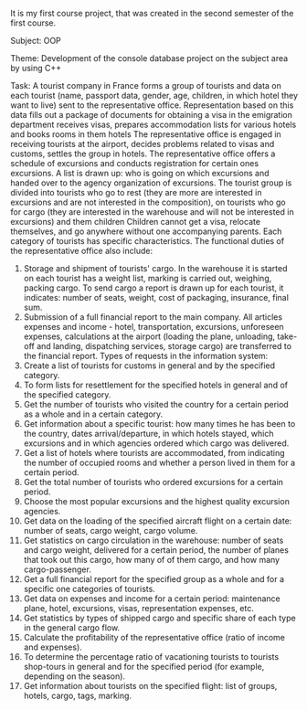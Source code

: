 It is my first course project, that was created in the second semester of the first course.

Subject: OOP

Theme:   Development of the console database project on the subject area by using C++

Task:    A tourist company in France forms a group of tourists and data on each
tourist (name, passport data, gender, age, children, in which hotel they want to live)
sent to the representative office. Representation based on this data
fills out a package of documents for obtaining a visa in the emigration department
receives visas, prepares accommodation lists for various hotels and books rooms in them
hotels
 The representative office is engaged in receiving tourists at the airport, decides
problems related to visas and customs, settles the group in hotels.
 The representative office offers a schedule of excursions and conducts registration for certain ones
excursions.
 A list is drawn up: who is going on which excursions and handed over to the agency
organization of excursions.
The tourist group is divided into tourists who go to rest (they are more
are interested in excursions and are not interested in the composition), on tourists who go for
cargo (they are interested in the warehouse and will not be interested in excursions) and them
children Children cannot get a visa, relocate themselves, and go anywhere without one
accompanying parents. Each category of tourists has specific characteristics.
 The functional duties of the representative office also include:
 1. Storage and shipment of tourists' cargo. In the warehouse it is started on
each tourist has a weight list, marking is carried out,
weighing, packing cargo. To send cargo
a report is drawn up for each tourist, it indicates:
number of seats, weight, cost of packaging, insurance, final sum.
 2. Submission of a full financial report to the main company. All articles
expenses and income - hotel, transportation, excursions, unforeseen
expenses, calculations at the airport (loading the plane,
unloading, take-off and landing, dispatching services, storage
cargo) are transferred to the financial report.
Types of requests in the information system:
1. Create a list of tourists for customs in general and by the specified category.
2. To form lists for resettlement for the specified hotels in general and
of the specified category.
3. Get the number of tourists who visited the country for a certain period as a whole
and in a certain category.
4. Get information about a specific tourist: how many times he has been to the country, dates
arrival/departure, in which hotels stayed, which excursions and in which agencies
ordered which cargo was delivered.
5. Get a list of hotels where tourists are accommodated, from
indicating the number of occupied rooms and whether a person lived in them for
a certain period.
6. Get the total number of tourists who ordered excursions for a certain
period.
7. Choose the most popular excursions and the highest quality excursion agencies.
8. Get data on the loading of the specified aircraft flight on a certain date:
number of seats, cargo weight, cargo volume.
9. Get statistics on cargo circulation in the warehouse: number of seats and cargo weight,
delivered for a certain period, the number of planes that took out this cargo, how many of
of them cargo, and how many cargo-passenger.
10. Get a full financial report for the specified group as a whole and for a specific one
categories of tourists.
11. Get data on expenses and income for a certain period: maintenance
plane, hotel, excursions, visas, representation expenses, etc.
12. Get statistics by types of shipped cargo and specific share
of each type in the general cargo flow.
13. Calculate the profitability of the representative office (ratio of income and
expenses).
14. To determine the percentage ratio of vacationing tourists to tourists
shop-tours in general and for the specified period (for example, depending on the season).
15. Get information about tourists on the specified flight: list of groups, hotels,
cargo, tags, marking.
